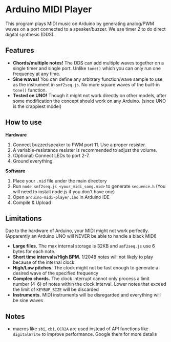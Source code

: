 Arduino MIDI Player
===================

This program plays MIDI music on Arduino by generating analog/PWM waves on a port connected to a speaker/buzzer. We use timer 2 to do direct digital synthesis (DDS).

Features
--------

- **Chords/multiple notes!** The DDS can add multiple waves together on a single timer and single port. Unlike `tone()` which you can only run one frequency at any time.
- **Sine waves!** You can define any arbitrary function/wave sample to use as the instrument in `smf2seq.js`. No more square waves of the built-in `tone()` function.
- **Tested on UNO!** Though it might not work directly on other models, after some modification the concept should work on any Arduino. (since UNO is the crappiest model)


How to use
----------

**Hardware**

1. Connect buzzer/speaker to PWM port 11. Use a proper resister.
2. A variable-resistance resister is recommended to adjust the volume.
3. (Optional) Connect LEDs to port 2-7.
4. Ground everything.

**Software**

1. Place your `.mid` file under the main directory
2. Run `node smf2seq.js <your_midi_song.mid>` to generate `sequence.h` (You will need to install node.js if you don't have one)
3. Open `arduino-midi-player.ino` in Arduino IDE
4. Compile & Upload

Limitations
-----------

Due to the hardware of Arduino, your MIDI might not work perfectly. (Apparently an Arduino UNO will NEVER be able to handle a black MIDI)

- **Large files.** The max internal storage is 32KB and `smf2seq.js` use 6 bytes for each note.
- **Short time intervals/High BPM.** 1/2048 notes will not likely to play because of the internal clock
- **High/Low pitches.** The clock might not be fast enough to generate a desired wave of the specified frequency
- **Complex chords.** The clock interrupt cannot only process a limit number (4-6) of notes within the clock interval. Lower notes that exceed the limit of `KEYBUF_SIZE` will be discarded
- **Instruments.** MIDI instruments will be disregarded and everything will be sine waves

Notes
-----

- macros like `sbi`, `cbi`, `OCR2A` are used instead of API functions like `digitalWrite` to improve performance. Google them for more details
